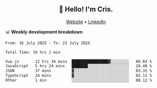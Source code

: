 
<h2 align="center">👋 Hello! I'm Cris.</h2>
<p align="center">
  <a href="https://www.criscunas.dev">Website</a> •
  <a href="https://www.linkedin.com/in/cristophercunas/">LinkedIn</a> 
</p>


📊 **Weekly development breakdown**
<!--START_SECTION:waka-->

```txt
From: 16 July 2025 - To: 23 July 2025

Total Time: 19 hrs 1 min

Vue.js       12 hrs 34 mins  ████████████████▓░░░░░░░░   66.03 %
JavaScript   5 hrs 24 mins   ███████░░░░░░░░░░░░░░░░░░   28.40 %
JSON         37 mins         ▓░░░░░░░░░░░░░░░░░░░░░░░░   03.31 %
TypeScript   24 mins         ▓░░░░░░░░░░░░░░░░░░░░░░░░   02.11 %
Other        1 min           ░░░░░░░░░░░░░░░░░░░░░░░░░   00.12 %
```

<!--END_SECTION:waka-->
